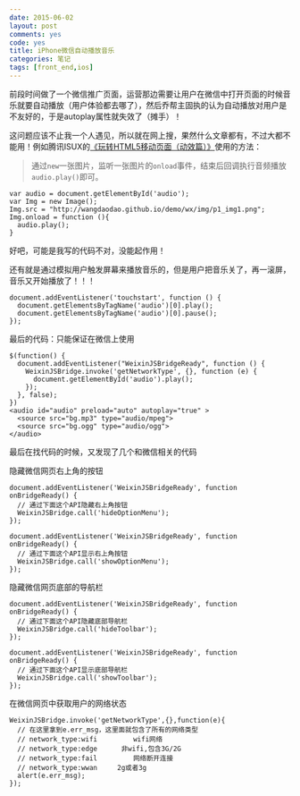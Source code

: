 ```yaml
---
date: 2015-06-02
layout: post
comments: yes
code: yes
title: iPhone微信自动播放音乐
categories: 笔记
tags: [front_end,ios]
---
```


前段时间做了一个微信推广页面，运营那边需要让用户在微信中打开页面的时候音乐就要自动播放（用户体验都去哪了），然后乔帮主固执的认为自动播放对用户是不友好的，于是autoplay属性就失效了（摊手）！

这问题应该不止我一个人遇见，所以就在网上搜，果然什么文章都有，不过大都不能用！例如腾讯ISUX的[《玩转HTML5移动页面（动效篇）》](http://isux.tencent.com/play-with-html5-animate.html)使用的方法：

> 通过`new`一张图片，监听一张图片的`onload`事件，结束后回调执行音频播放`audio.play()`即可。

    var audio = document.getElementById('audio');
    var Img = new Image();
    Img.src = "http://wangdaodao.github.io/demo/wx/img/p1_img1.png";
    Img.onload = function (){
      audio.play();
    }

好吧，可能是我写的代码不对，没能起作用！

还有就是通过模拟用户触发屏幕来播放音乐的，但是用户把音乐关了，再一滚屏，音乐又开始播放了！！！

    document.addEventListener('touchstart', function () {
      document.getElementsByTagName('audio')[0].play();
      document.getElementsByTagName('audio')[0].pause();
    });

最后的代码：只能保证在微信上使用

    $(function() {
      document.addEventListener("WeixinJSBridgeReady", function () {
        WeixinJSBridge.invoke('getNetworkType', {}, function (e) {
          document.getElementById('audio').play();
        });
      }, false);
    })
    <audio id="audio" preload="auto" autoplay="true" >
      <source src="bg.mp3" type="audio/mpeg">
      <source src="bg.ogg" type="audio/ogg">
    </audio>

最后在找代码的时候，又发现了几个和微信相关的代码

隐藏微信网页右上角的按钮

    document.addEventListener('WeixinJSBridgeReady', function onBridgeReady() {
      // 通过下面这个API隐藏右上角按钮
      WeixinJSBridge.call('hideOptionMenu');
    });
                
    document.addEventListener('WeixinJSBridgeReady', function onBridgeReady() {
      // 通过下面这个API显示右上角按钮
      WeixinJSBridge.call('showOptionMenu');
    });

隐藏微信网页底部的导航栏

    document.addEventListener('WeixinJSBridgeReady', function onBridgeReady() {
      // 通过下面这个API隐藏底部导航栏
      WeixinJSBridge.call('hideToolbar');
    });
               
    document.addEventListener('WeixinJSBridgeReady', function onBridgeReady() {
      // 通过下面这个API显示底部导航栏
      WeixinJSBridge.call('showToolbar');
    });

在微信网页中获取用户的网络状态

    WeixinJSBridge.invoke('getNetworkType',{},function(e){
      // 在这里拿到e.err_msg，这里面就包含了所有的网络类型
      // network_type:wifi         wifi网络
      // network_type:edge      非wifi,包含3G/2G
      // network_type:fail         网络断开连接
      // network_type:wwan     2g或者3g
      alert(e.err_msg);
    });